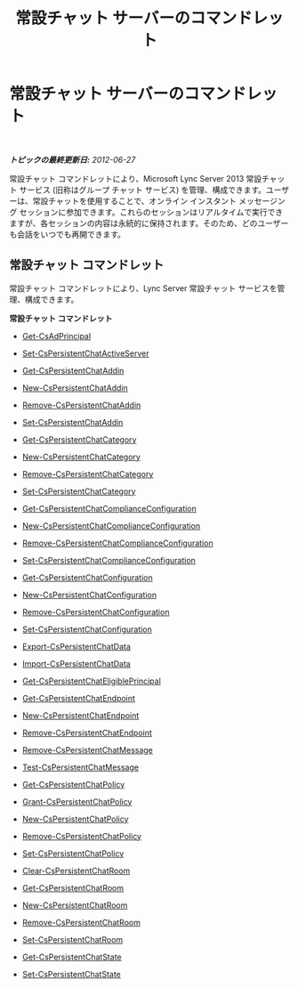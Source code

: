 ﻿---
title: 常設チャット サーバーのコマンドレット
TOCTitle: 常設チャット サーバーのコマンドレット
ms:assetid: 5aa59edb-db57-406f-9fbd-54bf1a55d31b
ms:mtpsurl: https://technet.microsoft.com/ja-jp/library/JJ204920(v=OCS.15)
ms:contentKeyID: 48272175
ms.date: 05/19/2016
mtps_version: v=OCS.15
ms.translationtype: HT
---

# 常設チャット サーバーのコマンドレット

 

_**トピックの最終更新日:** 2012-06-27_

常設チャット コマンドレットにより、Microsoft Lync Server 2013 常設チャット サービス (旧称はグループ チャット サービス) を管理、構成できます。ユーザーは、常設チャットを使用することで、オンライン インスタント メッセージング セッションに参加できます。これらのセッションはリアルタイムで実行できますが、各セッションの内容は永続的に保持されます。そのため、どのユーザーも会話をいつでも再開できます。

## 常設チャット コマンドレット

常設チャット コマンドレットにより、Lync Server 常設チャット サービスを管理、構成できます。

**常設チャット コマンドレット**

  - [Get-CsAdPrincipal](get-csadprincipal.md)

  - [Set-CsPersistentChatActiveServer](set-cspersistentchatactiveserver.md)

  - [Get-CsPersistentChatAddin](get-cspersistentchataddin.md)

  - [New-CsPersistentChatAddin](new-cspersistentchataddin.md)

  - [Remove-CsPersistentChatAddin](remove-cspersistentchataddin.md)

  - [Set-CsPersistentChatAddin](set-cspersistentchataddin.md)

  - [Get-CsPersistentChatCategory](get-cspersistentchatcategory.md)

  - [New-CsPersistentChatCategory](new-cspersistentchatcategory.md)

  - [Remove-CsPersistentChatCategory](remove-cspersistentchatcategory.md)

  - [Set-CsPersistentChatCategory](set-cspersistentchatcategory.md)

  - [Get-CsPersistentChatComplianceConfiguration](get-cspersistentchatcomplianceconfiguration.md)

  - [New-CsPersistentChatComplianceConfiguration](new-cspersistentchatcomplianceconfiguration.md)

  - [Remove-CsPersistentChatComplianceConfiguration](remove-cspersistentchatcomplianceconfiguration.md)

  - [Set-CsPersistentChatComplianceConfiguration](set-cspersistentchatcomplianceconfiguration.md)

  - [Get-CsPersistentChatConfiguration](get-cspersistentchatconfiguration.md)

  - [New-CsPersistentChatConfiguration](new-cspersistentchatconfiguration.md)

  - [Remove-CsPersistentChatConfiguration](remove-cspersistentchatconfiguration.md)

  - [Set-CsPersistentChatConfiguration](set-cspersistentchatconfiguration.md)

  - [Export-CsPersistentChatData](export-cspersistentchatdata.md)

  - [Import-CsPersistentChatData](import-cspersistentchatdata.md)

  - [Get-CsPersistentChatEligiblePrincipal](get-cspersistentchateligibleprincipal.md)

  - [Get-CsPersistentChatEndpoint](get-cspersistentchatendpoint.md)

  - [New-CsPersistentChatEndpoint](new-cspersistentchatendpoint.md)

  - [Remove-CsPersistentChatEndpoint](remove-cspersistentchatendpoint.md)

  - [Remove-CsPersistentChatMessage](remove-cspersistentchatmessage.md)

  - [Test-CsPersistentChatMessage](test-cspersistentchatmessage.md)

  - [Get-CsPersistentChatPolicy](get-cspersistentchatpolicy.md)

  - [Grant-CsPersistentChatPolicy](grant-cspersistentchatpolicy.md)

  - [New-CsPersistentChatPolicy](new-cspersistentchatpolicy.md)

  - [Remove-CsPersistentChatPolicy](remove-cspersistentchatpolicy.md)

  - [Set-CsPersistentChatPolicy](set-cspersistentchatpolicy.md)

  - [Clear-CsPersistentChatRoom](clear-cspersistentchatroom.md)

  - [Get-CsPersistentChatRoom](get-cspersistentchatroom.md)

  - [New-CsPersistentChatRoom](new-cspersistentchatroom.md)

  - [Remove-CsPersistentChatRoom](remove-cspersistentchatroom.md)

  - [Set-CsPersistentChatRoom](set-cspersistentchatroom.md)

  - [Get-CsPersistentChatState](get-cspersistentchatstate.md)

  - [Set-CsPersistentChatState](set-cspersistentchatstate.md)

